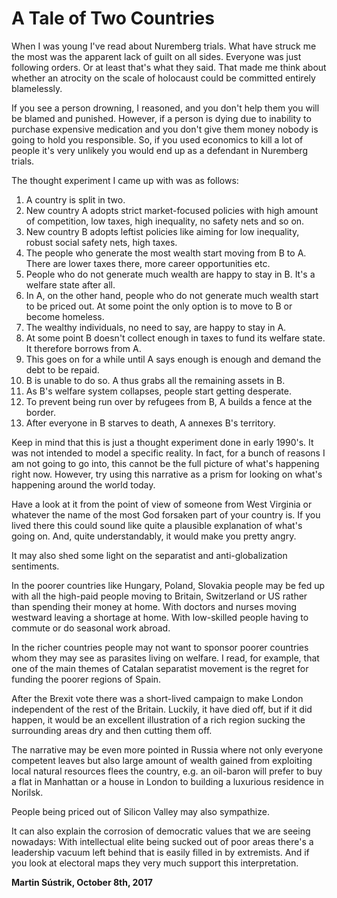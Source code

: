# A Tale of Two Countries



When I was young I've read about Nuremberg trials. What have struck me the most was the apparent lack of guilt on all sides. Everyone was just following orders. Or at least that's what they said. That made me think about whether an atrocity on the scale of holocaust could be committed entirely blamelessly.

If you see a person drowning, I reasoned, and you don't help them you will be blamed and punished. However, if a person is dying due to inability to purchase expensive medication and you don't give them money nobody is going to hold you responsible. So, if you used economics to kill a lot of people it's very unlikely you would end up as a defendant in Nuremberg trials.

The thought experiment I came up with was as follows:

1.  A country is split in two.
2.  New country A adopts strict market-focused policies with high amount of competition, low taxes, high inequality, no safety nets and so on.
3.  New country B adopts leftist policies like aiming for low inequality, robust social safety nets, high taxes.
4.  The people who generate the most wealth start moving from B to A. There are lower taxes there, more career opportunities etc.
5.  People who do not generate much wealth are happy to stay in B. It's a welfare state after all.
6.  In A, on the other hand, people who do not generate much wealth start to be priced out. At some point the only option is to move to B or become homeless.
7.  The wealthy individuals, no need to say, are happy to stay in A.
8.  At some point B doesn't collect enough in taxes to fund its welfare state. It therefore borrows from A.
9.  This goes on for a while until A says enough is enough and demand the debt to be repaid.
10.  B is unable to do so. A thus grabs all the remaining assets in B.
11.  As B's welfare system collapses, people start getting desperate.
12.  To prevent being run over by refugees from B, A builds a fence at the border.
13.  After everyone in B starves to death, A annexes B's territory.

Keep in mind that this is just a thought experiment done in early 1990's. It was not intended to model a specific reality. In fact, for a bunch of reasons I am not going to go into, this cannot be the full picture of what's happening right now. However, try using this narrative as a prism for looking on what's happening around the world today.

Have a look at it from the point of view of someone from West Virginia or whatever the name of the most God forsaken part of your country is. If you lived there this could sound like quite a plausible explanation of what's going on. And, quite understandably, it would make you pretty angry.

It may also shed some light on the separatist and anti-globalization sentiments.

In the poorer countries like Hungary, Poland, Slovakia people may be fed up with all the high-paid people moving to Britain, Switzerland or US rather than spending their money at home. With doctors and nurses moving westward leaving a shortage at home. With low-skilled people having to commute or do seasonal work abroad.

In the richer countries people may not want to sponsor poorer countries whom they may see as parasites living on welfare. I read, for example, that one of the main themes of Catalan separatist movement is the regret for funding the poorer regions of Spain.

After the Brexit vote there was a short-lived campaign to make London independent of the rest of the Britain. Luckily, it have died off, but if it did happen, it would be an excellent illustration of a rich region sucking the surrounding areas dry and then cutting them off.

The narrative may be even more pointed in Russia where not only everyone competent leaves but also large amount of wealth gained from exploiting local natural resources flees the country, e.g. an oil-baron will prefer to buy a flat in Manhattan or a house in London to building a luxurious residence in Norilsk.

People being priced out of Silicon Valley may also sympathize.

It can also explain the corrosion of democratic values that we are seeing nowadays: With intellectual elite being sucked out of poor areas there's a leadership vacuum left behind that is easily filled in by extremists. And if you look at electoral maps they very much support this interpretation.

**Martin Sústrik, October 8th, 2017**
